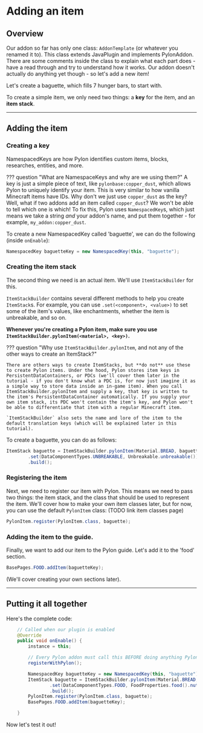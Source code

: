 # Adding an item

## Overview

Our addon so far has only one class: `AddonTemplate` (or whatever you renamed it to). This class extends JavaPlugin and implements PylonAddon. There are some comments inside the class to explain what each part does - have a read through and try to understand how it works. Our addon doesn't actually do anything yet though - so let's add a new item!

Let's create a baguette, which fills 7 hunger bars, to start with.

To create a simple item, we only need two things: a **key** for the item, and an **item stack**.

---

## Adding the item

### Creating a key

NamespacedKeys are how Pylon identifies custom items, blocks, researches, entities, and more.

??? question "What are NamespaceKeys and why are we using them?"
    A key is just a simple piece of text, like `pylonbase:copper_dust`, which allows Pylon to uniquely identify your item. This is very similar to how vanilla Minecraft items have IDs. Why don't we just use `copper_dust` as the key? Well, what if two addons add an item called `copper_dust`? We won't be able to tell which one is which! To fix this, Pylon uses `NamespacedKey`s, which just means we take a string *and* your addon's name, and put them together - for example, `my_addon:copper_dust`.

To create a new NamespacedKey called 'baguette', we can do the following (inside `onEnable`):
```java
NamespacedKey baguetteKey = new NamespacedKey(this, "baguette");
```

### Creating the item stack

The second thing we need is an actual item. We'll use `ItemStackBuilder` for this.

`ItemStackBuilder` contains several different methods to help you create `ItemStack`s. For example, you can use `.set(<component>, <value>)` to set some of the item's values, like enchantments, whether the item is unbreakable, and so on.

**Whenever you're creating a Pylon item, make sure you use `ItemStackBuilder.pylonItem(<material>, <key>)`.**

??? question "Why use `ItemStackBuilder.pylonItem`, and not any of the other ways to create an ItemStack?"

    There are others ways to create ItemStacks, but **do not** use these to create Pylon items. Under the hood, Pylon stores item keys in PersistentDataContainers, or PDCs (we'll cover them later in the tutorial - if you don't know what a PDC is, for now just imagine it as a simple way to store data inside an in-game item). When you call ItemStackBuilder.pylonItem and supply a key, that key is written to the item's PersistentDataContainer automatically. If you supply your own item stack, its PDC won't contain the item's key, and Pylon won't be able to differentiate that item with a regular Minecraft item.

    `ItemStackBuilder` also sets the name and lore of the item to the default translation keys (which will be explained later in this tutorial).

To create a baguette, you can do as follows:
```Java
ItemStack baguette = ItemStackBuilder.pylonItem(Material.BREAD, baguetteKey)
        .set(DataComponentTypes.UNBREAKABLE, Unbreakable.unbreakable())
        .build();
```

### Registering the item

Next, we need to register our item with Pylon. This means we need to pass two things: the item stack, and the class that should be used to represent the item. We'll cover how to make your own item classes later, but for now, you can use the default `PylonItem` class: (TODO link item classes page)
```java
PylonItem.register(PylonItem.class, baguette);
```

### Adding the item to the guide.

Finally, we want to add our item to the Pylon guide. Let's add it to the 'food' section.
```java
BasePages.FOOD.addItem(baguetteKey);
```

(We'll cover creating your own sections later).

---

## Putting it all together

Here's the complete code:
```java
    // Called when our plugin is enabled
    @Override
    public void onEnable() {
        instance = this;

        // Every Pylon addon must call this BEFORE doing anything Pylon-related
        registerWithPylon();

        NamespacedKey baguetteKey = new NamespacedKey(this, "baguette");
        ItemStack baguette = ItemStackBuilder.pylonItem(Material.BREAD, baguetteKey)
                .set(DataComponentTypes.FOOD, FoodProperties.food().nutrition(6))
                .build();
        PylonItem.register(PylonItem.class, baguette);
        BasePages.FOOD.addItem(baguetteKey);

    }
```
Now let's test it out!

